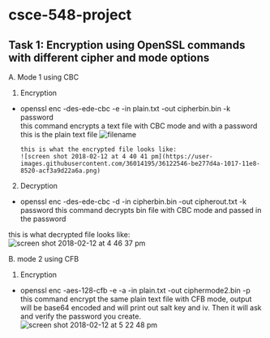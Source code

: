 # csce-548-project
Task 1: Encryption using OpenSSL commands with different cipher and mode options
----------------------------------------------------------------------------------------------------------------
A.	 Mode 1 using CBC 

1.	Encryption 
-	openssl enc -des-ede-cbc -e -in plain.txt -out cipherbin.bin -k password  
this command encrypts a text file with CBC mode and with a password
this is the plain text file
       ![filename](https://user-images.githubusercontent.com/36014195/36122343-010222b0-1017-11e8-9638-2e634287750f.png)

        this is what the encrypted file looks like: 
        ![screen shot 2018-02-12 at 4 40 41 pm](https://user-images.githubusercontent.com/36014195/36122546-be277d4a-1017-11e8-8520-acf3a9d22a6a.png)

2.	Decryption
-	openssl enc -des-ede-cbc -d -in cipherbin.bin -out cipherout.txt -k password
this command decrypts bin file with CBC mode and passed in the password

this is what decrypted file looks like: 
![screen shot 2018-02-12 at 4 46 37 pm](https://user-images.githubusercontent.com/36014195/36122563-d7567e6a-1017-11e8-970c-3f8bff4e66e8.png)

B.	mode 2 using CFB
1.	Encryption
-	openssl enc -aes-128-cfb -e -a -in plain.txt -out ciphermode2.bin -p
this command encrypt the same plain text file with CFB mode, output will be base64 encoded and will print out salt key and iv. Then it will ask and verify the password you create.
![screen shot 2018-02-12 at 5 22 48 pm](https://user-images.githubusercontent.com/36014195/36123893-31ec4b8a-101c-11e8-989b-c8dad68e4cb7.png)
